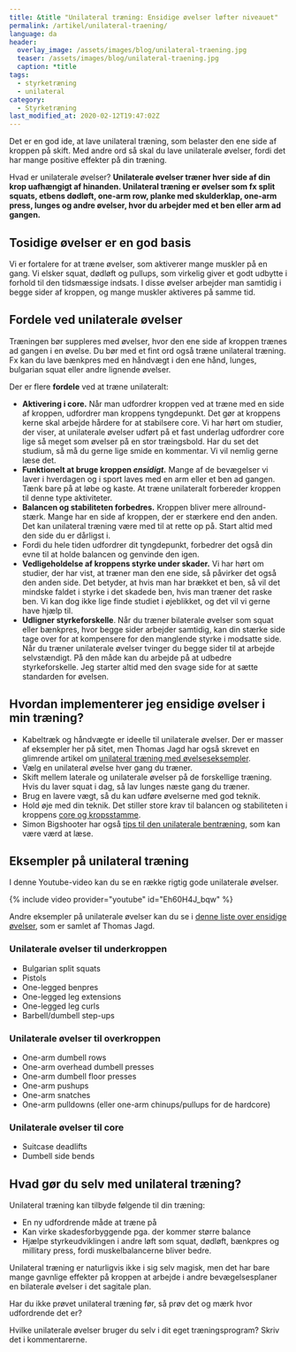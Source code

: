 ```yaml
---
title: &title "Unilateral træning: Ensidige øvelser løfter niveauet"
permalink: /artikel/unilateral-traening/
language: da
header:
  overlay_image: /assets/images/blog/unilateral-traening.jpg
  teaser: /assets/images/blog/unilateral-traening.jpg
  caption: *title
tags:
  - styrketræning
  - unilateral
category:
  - Styrketræning
last_modified_at: 2020-02-12T19:47:02Z
---
```


Det er en god ide, at lave unilateral træning, som belaster den ene side af kroppen på skift. Med andre ord så skal du lave unilaterale øvelser, fordi det har mange positive effekter på din træning.

Hvad er unilaterale øvelser? **Unilaterale øvelser træner hver side af din krop uafhængigt af hinanden. Unilateral træning er øvelser som fx split squats, etbens dødløft, one-arm row, planke med skulderklap, one-arm press, lunges og andre øvelser, hvor du arbejder med et ben eller arm ad gangen.**

## Tosidige øvelser er en god basis

Vi er fortalere for at træne øvelser, som aktiverer mange muskler på en gang. Vi elsker squat, dødløft og pullups, som virkelig giver et godt udbytte i forhold til den tidsmæssige indsats. I disse øvelser arbejder man samtidig i begge sider af kroppen, og mange muskler aktiveres på samme tid.

## Fordele ved unilaterale øvelser

Træningen bør suppleres med øvelser, hvor den ene side af kroppen trænes ad gangen i en øvelse. Du bør med et fint ord også træne unilateral træning. Fx kan du lave bænkpres med en håndvægt i den ene hånd, lunges, bulgarian squat eller andre lignende øvelser.

Der er flere **fordele** ved at træne unilateralt:

- **Aktivering i core.** Når man udfordrer kroppen ved at træne med en side af kroppen, udfordrer man kroppens tyngdepunkt. Det gør at kroppens kerne skal arbejde hårdere for at stabilsere core. Vi har hørt om studier, der viser, at unilaterale øvelser udført på et fast underlag udfordrer core lige så meget som øvelser på en stor træingsbold. Har du set det studium, så må du gerne lige smide en kommentar. Vi vil nemlig gerne læse det.
- **Funktionelt at bruge kroppen _ensidigt._** Mange af de bevægelser vi laver i hverdagen og i sport laves med en arm eller et ben ad gangen. Tænk bare på at løbe og kaste. At træne unilateralt forbereder kroppen til denne type aktiviteter.
- **Balancen og stabiliteten forbedres.** Kroppen bliver mere allround-stærk. Mange har en side af kroppen, der er stærkere end den anden. Det kan unilateral træning være med til at rette op på. Start altid med den side du er dårligst i.
- Fordi du hele tiden udfordrer dit tyngdepunkt, forbedrer det også din evne til at holde balancen og genvinde den igen.
- **Vedligeholdelse af kroppens styrke under skader.** Vi har hørt om studier, der har vist, at træner man den ene side, så påvirker det også den anden side. Det betyder, at hvis man har brækket et ben, så vil det mindske faldet i styrke i det skadede ben, hvis man træner det raske ben. Vi kan dog ikke lige finde studiet i øjeblikket, og det vil vi gerne have hjælp til.
- **Udligner styrkeforskelle**. Når du træner bilaterale øvelser som squat eller bænkpres, hvor begge sider arbejder samtidig, kan din stærke side tage over for at kompensere for den manglende styrke i modsatte side. Når du træner unilaterale øvelser tvinger du begge sider til at arbejde selvstændigt. På den måde kan du arbejde på at udbedre styrkeforskelle. Jeg starter altid med den svage side for at sætte standarden for øvelsen.

## Hvordan implementerer jeg ensidige øvelser i min træning?

- Kabeltræk og håndvægte er ideelle til unilaterale øvelser. Der er masser af eksempler her på sitet, men Thomas Jagd har også skrevet en glimrende artikel om [unilateral træning med øvelseseksempler](https://news.bodylab.dk/artikler/3188-unilateral-traening).
- Vælg en unilateral øvelse hver gang du træner.
- Skift mellem laterale og unilaterale øvelser på de forskellige træning. Hvis du laver squat i dag, så lav lunges næste gang du træner.
- Brug en lavere vægt, så du kan udføre øvelserne med god teknik.
- Hold øje med din teknik. Det stiller store krav til balancen og stabiliteten i kroppens [core og kropsstamme](/core/).
- Simon Bigshooter har også [tips til den unilaterale bentræning](https://supertraining.dk/147-tips-til-unilateral-bentraening/), som kan være værd at læse.

## Eksempler på unilateral træning

I denne Youtube-video kan du se en række rigtig gode unilaterale øvelser.

{% include video provider="youtube" id="Eh60H4J_bqw" %}

Andre eksempler på unilaterale øvelser kan du se i [denne liste over ensidige øvelser](https://news.bodylab.dk/artikler/3188-unilateral-traening), som er samlet af Thomas Jagd.

### Unilaterale øvelser til underkroppen

- Bulgarian split squats
- Pistols
- One-legged benpres
- One-legged leg extensions
- One-legged leg curls
- Barbell/dumbell step-ups

### Unilaterale øvelser til overkroppen

- One-arm dumbell rows
- One-arm overhead dumbell presses
- One-arm dumbell floor presses
- One-arm pushups
- One-arm snatches
- One-arm pulldowns (eller one-arm chinups/pullups for de hardcore)

### Unilaterale øvelser til core

- Suitcase deadlifts
- Dumbell side bends

## Hvad gør du selv med unilateral træning?

Unilateral træning kan tilbyde følgende til din træning:

- En ny udfordrende måde at træne på
- Kan virke skadesforbyggende pga. der kommer større balance
- Hjælpe styrkeudviklingen i andre løft som squat, dødløft, bænkpres og millitary press, fordi muskelbalancerne bliver bedre.

Unilateral træning er naturligvis ikke i sig selv magisk, men det har bare mange gavnlige effekter på kroppen at arbejde i andre bevægelsesplaner en bilaterale øvelser i det sagitale plan.

Har du ikke prøvet unilateral træning før, så prøv det og mærk hvor udfordrende det er?

Hvilke unilaterale øvelser bruger du selv i dit eget træningsprogram? Skriv det i kommentarerne.
